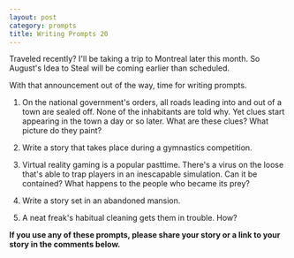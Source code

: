 ```yaml
---
layout: post
category: prompts
title: Writing Prompts 20
---
```


Traveled recently? I'll be taking a trip to Montreal later this month. So August's Idea to Steal will be coming earlier than scheduled.

With that announcement out of the way, time for writing prompts.

<!--excerpt-->

1. On the national government's orders, all roads leading into and out of a town are sealed off. None of the inhabitants are told why. Yet clues start appearing in the town a day or so later. What are these clues? What picture do they paint?

2. Write a story that takes place during a gymnastics competition.

3. Virtual reality gaming is a popular pasttime. There's a virus on the loose that's able to trap players in an inescapable simulation. Can it be contained? What happens to the people who became its prey?

4. Write a story set in an abandoned mansion.

5. A neat freak's habitual cleaning gets them in trouble. How?

**If you use any of these prompts, please share your story or a link to your story in the comments below.**
